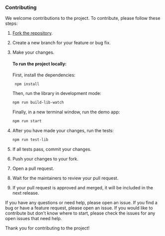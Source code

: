 ### Contributing

We welcome contributions to the project. To contribute, please follow these steps:

1. [Fork the repository](https://docs.github.com/en/pull-requests/collaborating-with-pull-requests/working-with-forks/fork-a-repo).
2. Create a new branch for your feature or bug fix.
3. Make your changes.

   #### To run the project locally:

   First, install the dependencies:

   ```bash
    npm install
   ```

   Then, run the library in development mode:

   ```bash
   npm run build-lib-watch
   ```

   Finally, in a new terminal window, run the demo app:

   ```bash
   npm run start
   ```

4. After you have made your changes, run the tests:
   ```bash
   npm run test-lib
   ```
5. If all tests pass, commit your changes.
6. Push your changes to your fork.
7. Open a pull request.
8. Wait for the maintainers to review your pull request.
9. If your pull request is approved and merged, it will be included in the next release.

If you have any questions or need help, please open an issue. If you find a bug or have a feature request, please open an issue. If you would like to contribute but don't know where to start, please check the issues for any open issues that need help.

Thank you for contributing to the project!
